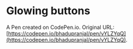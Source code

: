 # Glowing buttons

A Pen created on CodePen.io. Original URL: [https://codepen.io/bhadupranjal/pen/vYLZYqQ](https://codepen.io/bhadupranjal/pen/vYLZYqQ).


